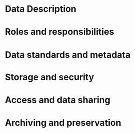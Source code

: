 
# Data Description
# Roles and responsibilities
# Data standards and metadata
# Storage and security
# Access and data sharing
# Archiving and preservation
